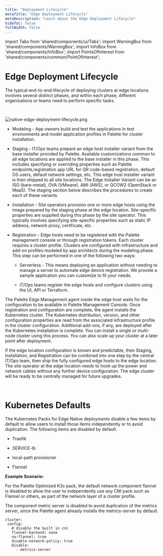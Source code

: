```yaml
---
title: "Deployment Lifecycle"
metaTitle: "Edge Deployment Lifecycle"
metaDescription: "Learn about the Edge Deployment Lifecycle"
hideToC: false
fullWidth: false
---
```


import Tabs from 'shared/components/ui/Tabs';
import WarningBox from 'shared/components/WarningBox';
import InfoBox from 'shared/components/InfoBox';
import PointsOfInterest from 'shared/components/common/PointOfInterest';

# Edge Deployment Lifecycle

The typical end-to-end lifecycle of deploying clusters at edge locations involves several distinct phases, and within each phase, different organizations or teams need to perform specific tasks.
 
 <br />

 ![native-edge-deployment-lifecycle.png](/native-edge-deployment-lifecycle.png)

* Modeling - App owners build and test the applications in test environments and model application profiles in Palette for cluster installation.


* Staging - IT/Ops teams prepare an edge host installer variant from the base installer provided by Palette. Available customizations common to all edge locations are applied to the base installer in this phase. This includes specifying or overriding properties such as Palette endpoints,registration app URL for QR code-based registration, default OS users, default network settings, etc. This edge host installer variant is then shipped to all site locations. The Edge Installer Variant can be an ISO (bare-metal), OVA (VMware),  AMI (AWS), or QCOW2 (OpenStack or MaaS). The staging section below describes the procedures to create each of these variants.


* Installation - Site operators provision one or more edge hosts using the image prepared by the staging phase at the edge location. Site-specific properties are supplied during this phase by the site operator. This typically involves specifying site-specific properties such as static IP address, network proxy, certificate, etc.


* Registration - Edge hosts need to be registered with the Palette management console or through registration tokens. Each cluster requires a cluster profile. Clusters are configured with infrastructure and add-on profiles modeled by app architects during the modeling phase. This step can be performed in one of the following two ways:

  * Serverless - This means deploying an application without needing to manage a server to automate edge device registration. We provide a sample application you can customize to fit your needs.

  * IT/Ops teams register the edge hosts and configure clusters using the UI, API or Terraform.

The Palette Edge Management agent inside the edge host waits for the configuration to be available in Palette Management Console. Once registration and configuration are complete, the agent installs the Kubernetes cluster. The Kubernetes distribution, version, and other configuration properties are read from the associated infrastructure profile in the cluster configuration. Additional add-ons, if any, are deployed after the Kubernetes installation is complete. You can install a single or multi-node cluster using this process. You can also scale up your cluster at a later point after deployment.

If the edge location configuration is known and predictable, then Staging, Installation, and Registration can be combined into one step by the central IT/Ops team,  then ship the fully configured edge hosts to the edge location. The site operator at the edge location needs to hook up the power and network cables without any further device configuration. The edge cluster will be ready to be centrally managed for future upgrades.

<br />

# Kubernetes Defaults

The Kubernetes Packs for Edge Native deployments disable a few items by default to allow users to install those items independently or to avoid duplication. The following items are disabled by default.

* Traefik

* SERVICE-lb

* local-path provisioner

* Flannel

**Example Scenario:**

For the Palette Optimized K3s pack, the default network component flannel is disabled to allow the user to independently use any CNI pack such as Flannel or others, as part of the network layer of a cluster profile.

The component metric server is disabled to avoid duplication of the metrics server, since the Palette agent already installs the metrics-server by default.

```
cluster:
 config:
   # disable the built in cni
   flannel-backend: none
   no-flannel: true
   disable-network-policy: true
   Disable:
     - metrics-server
```

<br />
